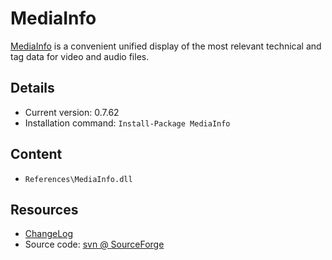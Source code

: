 MediaInfo
===

[MediaInfo] is a convenient unified display of the most relevant technical and tag data for video and audio files.

Details
---
  - Current version: 0.7.62
  - Installation command: ``Install-Package MediaInfo``

Content
---
  - ``References\MediaInfo.dll``

Resources
---
[MediaInfo]:  http://mediainfo.sourceforge.net/
[changelog]:  http://mediainfo.sourceforge.net/Log
[sourcecode]: http://sourceforge.net/p/mediainfo/code/
  - [ChangeLog]
  - Source code: [svn @ SourceForge][sourcecode]